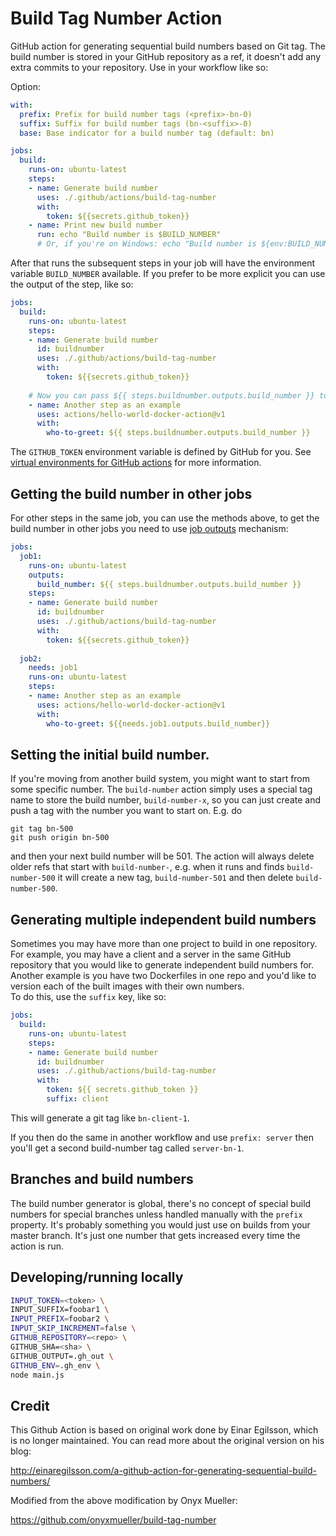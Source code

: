 # Build Tag Number Action

GitHub action for generating sequential build numbers based on Git tag. The build number is stored in your GitHub repository as a ref, it doesn't add any extra commits to your repository. Use in your workflow like so:

Option:

```yaml
with:
  prefix: Prefix for build number tags (<prefix>-bn-0)
  suffix: Suffix for build number tags (bn-<suffix>-0)
  base: Base indicator for a build number tag (default: bn)
```

```yaml
jobs:
  build:
    runs-on: ubuntu-latest
    steps:
    - name: Generate build number
      uses: ./.github/actions/build-tag-number
      with:
        token: ${{secrets.github_token}}        
    - name: Print new build number
      run: echo "Build number is $BUILD_NUMBER"
      # Or, if you're on Windows: echo "Build number is ${env:BUILD_NUMBER}"
```

After that runs the subsequent steps in your job will have the environment variable `BUILD_NUMBER` available. If you prefer to be more explicit you can use the output of the step, like so:

```yaml
jobs:
  build:
    runs-on: ubuntu-latest
    steps:
    - name: Generate build number
      id: buildnumber
      uses: ./.github/actions/build-tag-number
      with:
        token: ${{secrets.github_token}}        
    
    # Now you can pass ${{ steps.buildnumber.outputs.build_number }} to the next steps.
    - name: Another step as an example
      uses: actions/hello-world-docker-action@v1
      with:
        who-to-greet: ${{ steps.buildnumber.outputs.build_number }}
```
The `GITHUB_TOKEN` environment variable is defined by GitHub for you. See [virtual environments for GitHub actions](https://help.github.com/en/articles/virtual-environments-for-github-actions#github_token-secret) for more information.

## Getting the build number in other jobs

For other steps in the same job, you can use the methods above,
to get the build number in other jobs you need to use [job outputs](https://help.github.com/en/actions/reference/workflow-syntax-for-github-actions#jobsjobs_idoutputs) mechanism:

```yaml
jobs:
  job1:
    runs-on: ubuntu-latest
    outputs:
      build_number: ${{ steps.buildnumber.outputs.build_number }}
    steps:
    - name: Generate build number
      id: buildnumber
      uses: ./.github/actions/build-tag-number
      with:
        token: ${{secrets.github_token}}
          
  job2:
    needs: job1
    runs-on: ubuntu-latest
    steps:
    - name: Another step as an example
      uses: actions/hello-world-docker-action@v1
      with:
        who-to-greet: ${{needs.job1.outputs.build_number}}
```

## Setting the initial build number.

If you're moving from another build system, you might want to start from some specific number. The `build-number` action simply uses a special tag name to store the build number, `build-number-x`, so you can just create and push a tag with the number you want to start on. E.g. do

```
git tag bn-500
git push origin bn-500
```

and then your next build number will be 501. The action will always delete older refs that start with `build-number-`, e.g. when it runs and finds `build-number-500` it will create a new tag, `build-number-501` and then delete `build-number-500`.

## Generating multiple independent build numbers

Sometimes you may have more than one project to build in one repository. For example, you may have a client and a server in the same GitHub repository that you would like to generate independent build numbers for. Another example is you have two Dockerfiles in one repo and you'd like to version each of the built images with their own numbers.  
To do this, use the `suffix` key, like so:

```yaml
jobs:
  build:
    runs-on: ubuntu-latest
    steps:
    - name: Generate build number
      id: buildnumber
      uses: ./.github/actions/build-tag-number
      with:
        token: ${{ secrets.github_token }}
        suffix: client
```

This will generate a git tag like `bn-client-1`.

If you then do the same in another workflow and use `prefix: server` then you'll get a second build-number tag called `server-bn-1`.

## Branches and build numbers

The build number generator is global, there's no concept of special build numbers for special branches unless handled manually with the `prefix` property. It's probably something you would just use on builds from your master branch. It's just one number that gets increased every time the action is run.

## Developing/running locally

```bash
INPUT_TOKEN=<token> \
INPUT_SUFFIX=foobar1 \
INPUT_PREFIX=foobar2 \
INPUT_SKIP_INCREMENT=false \
GITHUB_REPOSITORY=<repo> \
GITHUB_SHA=<sha> \
GITHUB_OUTPUT=.gh_out \
GITHUB_ENV=.gh_env \
node main.js
```

## Credit

This Github Action is based on original work done by Einar Egilsson, which is no longer maintained. You can read more about the original version on his blog:

 http://einaregilsson.com/a-github-action-for-generating-sequential-build-numbers/
 
Modified from the above modification by Onyx Mueller:

  https://github.com/onyxmueller/build-tag-number
